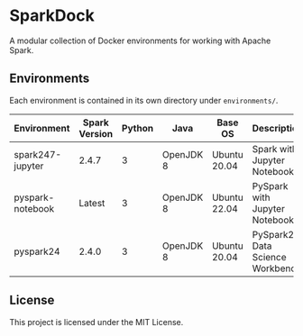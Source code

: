# SparkDock

A modular collection of Docker environments for working with Apache Spark.

## Environments

Each environment is contained in its own directory under `environments/`.

| Environment | Spark Version | Python | Java | Base OS | Description |
|-------------|--------------|--------|------|---------|-------------|
| spark247-jupyter | 2.4.7 | 3 | OpenJDK 8 | Ubuntu 20.04 | Spark with Jupyter Notebook |
| pyspark-notebook | Latest | 3 | OpenJDK 8 | Ubuntu 22.04 | PySpark with Jupyter Notebook |
| pyspark24 | 2.4.0 | 3 | OpenJDK 8 | Ubuntu 20.04 | PySpark2.4 Data Science Workbench |

## License
This project is licensed under the MIT License.